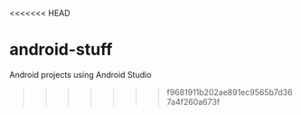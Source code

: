 <<<<<<< HEAD
# android-stuff
Android projects using Android Studio
>>>>>>> f9681911b202ae891ec9565b7d367a4f260a673f
